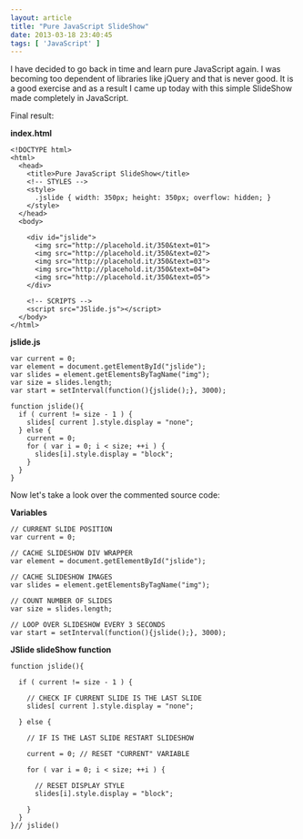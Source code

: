 ```yaml
---
layout: article
title: "Pure JavaScript SlideShow"
date: 2013-03-18 23:40:45
tags: [ 'JavaScript' ]
---
```

I have decided to go back in time and learn pure JavaScript again. I was becoming too dependent of libraries like jQuery and that is never good. It is a good exercise and as a result I came up today with this simple SlideShow made completely in JavaScript. 

Final result:

**index.html**

    <!DOCTYPE html>
    <html>
      <head>
        <title>Pure JavaScript SlideShow</title>
        <!-- STYLES -->
        <style>
          .jslide { width: 350px; height: 350px; overflow: hidden; }
        </style>
      </head>
      <body>

        <div id="jslide">
          <img src="http://placehold.it/350&text=01">
          <img src="http://placehold.it/350&text=02">
          <img src="http://placehold.it/350&text=03">
          <img src="http://placehold.it/350&text=04">
          <img src="http://placehold.it/350&text=05">
        </div>

        <!-- SCRIPTS -->
        <script src="JSlide.js"></script>
      </body>
    </html>


**jslide.js**

    var current = 0;
    var element = document.getElementById("jslide");
    var slides = element.getElementsByTagName("img");
    var size = slides.length;
    var start = setInterval(function(){jslide();}, 3000);

    function jslide(){
      if ( current != size - 1 ) { 
        slides[ current ].style.display = "none";
      } else {
        current = 0;
        for ( var i = 0; i < size; ++i ) {
          slides[i].style.display = "block"; 
        }
      }
    }


Now let's take a look over the commented source code:

**Variables**

    // CURRENT SLIDE POSITION
    var current = 0; 

    // CACHE SLIDESHOW DIV WRAPPER
    var element = document.getElementById("jslide");

    // CACHE SLIDESHOW IMAGES
    var slides = element.getElementsByTagName("img");

    // COUNT NUMBER OF SLIDES
    var size = slides.length;

    // LOOP OVER SLIDESHOW EVERY 3 SECONDS
    var start = setInterval(function(){jslide();}, 3000);


**JSlide slideShow function**

    function jslide(){

      if ( current != size - 1 ) { 
        
        // CHECK IF CURRENT SLIDE IS THE LAST SLIDE
        slides[ current ].style.display = "none";

      } else { 

        // IF IS THE LAST SLIDE RESTART SLIDESHOW

        current = 0; // RESET "CURRENT" VARIABLE

        for ( var i = 0; i < size; ++i ) {

          // RESET DISPLAY STYLE
          slides[i].style.display = "block"; 

        }
      }
    }// jslide()    
